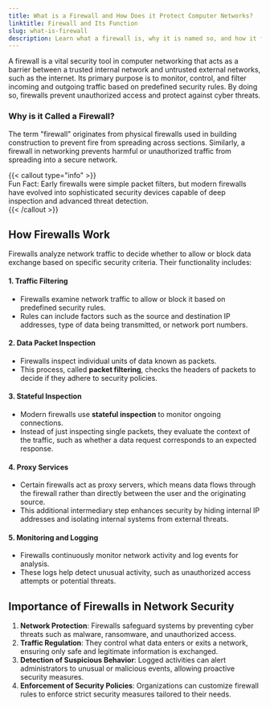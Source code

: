 ```yaml
---
title: What is a Firewall and How Does it Protect Computer Networks?
linktitle: Firewall and Its Function
slug: what-is-firewall
description: Learn what a firewall is, why it is named so, and how it functions to safeguard computer networks from unauthorized access and cyber threats.
---
```


A firewall is a vital security tool in computer networking that acts as a barrier between a trusted internal network and untrusted external networks, such as the internet. Its primary purpose is to monitor, control, and filter incoming and outgoing traffic based on predefined security rules. By doing so, firewalls prevent unauthorized access and protect against cyber threats.

### Why is it Called a Firewall?

The term "firewall" originates from physical firewalls used in building construction to prevent fire from spreading across sections. Similarly, a firewall in networking prevents harmful or unauthorized traffic from spreading into a secure network.

{{< callout type="info" >}}  
Fun Fact: Early firewalls were simple packet filters, but modern firewalls have evolved into sophisticated security devices capable of deep inspection and advanced threat detection.  
{{< /callout >}}

## How Firewalls Work

Firewalls analyze network traffic to decide whether to allow or block data exchange based on specific security criteria. Their functionality includes:

#### 1. Traffic Filtering

- Firewalls examine network traffic to allow or block it based on predefined security rules.
- Rules can include factors such as the source and destination IP addresses, type of data being transmitted, or network port numbers.

#### 2. Data Packet Inspection

- Firewalls inspect individual units of data known as packets.
- This process, called **packet filtering**, checks the headers of packets to decide if they adhere to security policies.

#### 3. Stateful Inspection

- Modern firewalls use **stateful inspection** to monitor ongoing connections.
- Instead of just inspecting single packets, they evaluate the context of the traffic, such as whether a data request corresponds to an expected response.

#### 4. Proxy Services

- Certain firewalls act as proxy servers, which means data flows through the firewall rather than directly between the user and the originating source.
- This additional intermediary step enhances security by hiding internal IP addresses and isolating internal systems from external threats.

#### 5. Monitoring and Logging

- Firewalls continuously monitor network activity and log events for analysis.
- These logs help detect unusual activity, such as unauthorized access attempts or potential threats.

## Importance of Firewalls in Network Security

1. **Network Protection**: Firewalls safeguard systems by preventing cyber threats such as malware, ransomware, and unauthorized access.
2. **Traffic Regulation**: They control what data enters or exits a network, ensuring only safe and legitimate information is exchanged.
3. **Detection of Suspicious Behavior**: Logged activities can alert administrators to unusual or malicious events, allowing proactive security measures.
4. **Enforcement of Security Policies**: Organizations can customize firewall rules to enforce strict security measures tailored to their needs.
